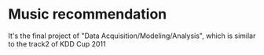 # Music recommendation
It's the final project of "Data Acquisition/Modeling/Analysis", which is similar to the track2 of KDD Cup 2011
